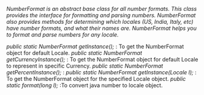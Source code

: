 *NumberFormat is an abstract base class for all number formats. This class provides the interface for formatting and parsing numbers. NumberFormat also provides methods for determining which locales (US, India, Italy, etc) have number formats, and what their names are. NumberFormat helps you to format and parse numbers for any locale.*

*public static NumberFormat getInstance();* : To get the NumberFormat object for default Locale.
*public static NumberFormat getCurrencyInstance();* : To get the NumberFormat object for default Locale to represent in specific Currency.
*public static NumberFormat getPercentInstance();* :
*public static NumberFormat getInstance(Locale l);* : To get the NumberFormat object for the specified Locale object.
*public static format(long l);* :To convert java number to locale object.
